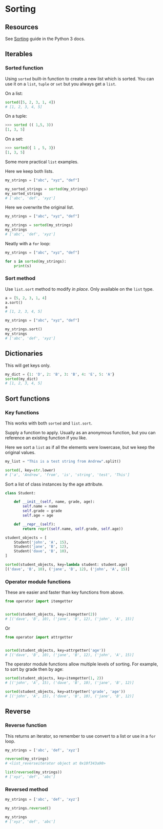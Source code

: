 # Sorting


## Resources

See [Sorting](https://docs.python.org/3/howto/sorting.html) guide in the Python 3 docs.


## Iterables

### Sorted function

Using `sorted` built-in function to create a new list which is sorted. You can use it on a `list`, `tuple` or `set` but you always get a `list`.

On a list:

```python
sorted([5, 2, 3, 1, 4])
# [1, 2, 3, 4, 5]
```

On a tuple:

```python
>>> sorted (( 1,5, 3))
[1, 3, 5]
```

On a set:

```python
>>> sorted({ 1 , 5, 3})
[1, 3, 5]
```

Some more practical `list` examples.

Here we keep both lists.

```python
my_strings = ["abc", "xyz", "def"]

my_sorted_strings = sorted(my_strings)
my_sorted_strings
# ['abc', 'def', 'xyz']
```

Here we overwrite the original list.

```python
my_strings = ["abc", "xyz", "def"]

my_strings = sorted(my_strings)
my_strings
# ['abc', 'def', 'xyz']
```

Neatly with a `for` loop:

```python
my_strings = ["abc", "xyz", "def"]

for s in sorted(my_strings):
    print(s)
```


### Sort method

Use `list.sort` method to modify _in place_. Only available on the `list` type.

```python
a = [5, 2, 3, 1, 4]
a.sort()
a
# [1, 2, 3, 4, 5]
```

```python
my_strings = ["abc", "xyz", "def"]

my_strings.sort()
my_strings
# ['abc', 'def', 'xyz']
```


## Dictionaries

This will get keys only.

```python
my_dict = {1: 'D', 2: 'B', 3: 'B', 4: 'E', 5: 'A'}
sorted(my_dict)
# [1, 2, 3, 4, 5]
```

## Sort functions

### Key functions

This works with both `sorted` and `list.sort`.

Supply a function to apply. Usually as an anonymous function, but you can reference an existing function if you like.

Here we sort a `list` as if all the elements were lowercase, but we keep the original values.

```python
my_list = "This is a test string from Andrew".split()

sorted(, key=str.lower)
# ['a', 'Andrew', 'from', 'is', 'string', 'test', 'This']
```

Sort a list of class instances by the age attribute.

```python
class Student:

    def __init__(self, name, grade, age):
        self.name = name
        self.grade = grade
        self.age = age

    def __repr__(self):
        return repr((self.name, self.grade, self.age))

student_objects = [
    Student('john', 'A', 15),
    Student('jane', 'B', 12),
    Student('dave', 'B', 10),
]

sorted(student_objects, key=lambda student: student.age)
[('dave', 'B', 10), ('jane', 'B', 12), ('john', 'A', 15)]
```

### Operator module functions

These are easier and faster than key functions from above.

```python
from operator import itemgetter


sorted(student_objects, key=itemgetter(2))
# [('dave', 'B', 10), ('jane', 'B', 12), ('john', 'A', 15)]
```

Or

```python
from operator import attrgetter


sorted(student_objects, key=attrgetter('age'))
# [('dave', 'B', 10), ('jane', 'B', 12), ('john', 'A', 15)]
```

The operator module functions allow multiple levels of sorting. For example, to sort by grade then by age:

```python
sorted(student_objects, key=itemgetter(1, 2))
# [('john', 'A', 15), ('dave', 'B', 10), ('jane', 'B', 12)]
```

```python
sorted(student_objects, key=attrgetter('grade', 'age'))
# [('john', 'A', 15), ('dave', 'B', 10), ('jane', 'B', 12)]
```


## Reverse

### Reverse function

This returns an iterator, so remember to use convert to a list or use in a `for` loop.
```python
my_strings = ['abc', 'def', 'xyz']

reversed(my_strings)
# <list_reverseiterator object at 0x10f343a90>

list(reversed(my_strings))
# ['xyz', 'def', 'abc']
```

### Reversed method

```python
my_strings = ['abc', 'def', 'xyz']

my_strings.reversed()

my_strings
# ['xyz', 'def', 'abc']
```
